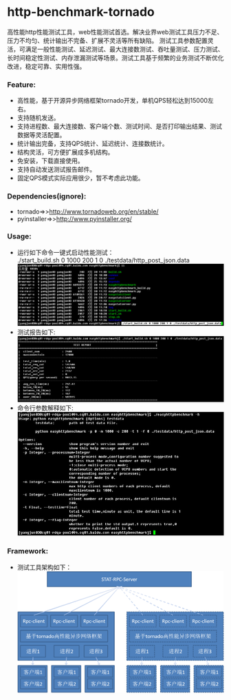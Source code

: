 http-benchmark-tornado
=================

高性能http性能测试工具，web性能测试首选。解决业界web测试工具压力不足、压力不均匀、统计输出不完备、扩展不灵活等所有缺陷。 测试工具参数配置灵活，可满足一般性能测试、延迟测试、最大连接数测试、吞吐量测试、压力测试、长时间稳定性测试、内存泄漏测试等场景。测试工具基于频繁的业务测试不断优化改进，稳定可靠、实用性强。   

### Feature:
* 高性能，基于开源异步网络框架tornado开发，单机QPS轻松达到15000左右。  
* 支持随机发送。
* 支持进程数、最大连接数、客户端个数、测试时间、是否打印输出结果、测试数据等灵活配置。     
* 统计输出完备，支持QPS统计、延迟统计、连接数统计。    
* 结构灵活，可方便扩展成多机结构。  
* 免安装，下载直接使用。     
* 支持自动发送测试报告邮件。      
* 固定QPS模式实际应用很少，暂不考虑此功能。      
 
### Dependencies(ignore):    
* tornado=>>http://www.tornadoweb.org/en/stable/     
* pyinstaller=>>http://www.pyinstaller.org/     

### Usage:
* 运行如下命令一键式启动性能测试：    
./start_build.sh 0 1000 200 1 0 ./testdata/http_post_json.data
![image](screenshot/001.jpg)     
* 测试报告如下:    
![image](screenshot/report.jpg)
* 命令行参数解释如下:    
![image](screenshot/002.jpg)

### Framework:    
* 测试工具架构如下：    
![image](screenshot/frame.png)     




